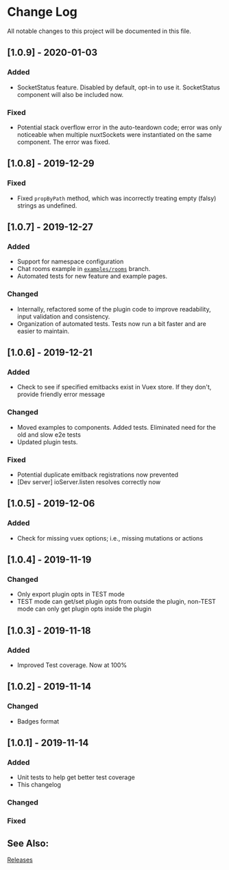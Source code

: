 
# Change Log
All notable changes to this project will be documented in this file.

## [1.0.9] - 2020-01-03
### Added
- SocketStatus feature. Disabled by default, opt-in to use it. SocketStatus component will also be included now.

### Fixed
- Potential stack overflow error in the auto-teardown code; error was only noticeable when multiple nuxtSockets were instantiated on the same component. The error was fixed.

## [1.0.8] - 2019-12-29
### Fixed
- Fixed `propByPath` method, which was incorrectly treating empty (falsy) strings as undefined. 

## [1.0.7] - 2019-12-27

### Added
- Support for namespace configuration
- Chat rooms example in [`examples/rooms`](https://github.com/richardeschloss/nuxt-socket-io/tree/examples/rooms) branch.
- Automated tests for new feature and example pages.

### Changed
- Internally, refactored some of the plugin code to improve readability, input validation and consistency.
- Organization of automated tests. Tests now run a bit faster and are easier to maintain.

## [1.0.6] - 2019-12-21

### Added
- Check to see if specified emitbacks exist in Vuex store. If they don't, provide friendly error message

### Changed
- Moved examples to components. Added tests. Eliminated need for the old and slow e2e tests
- Updated plugin tests.

### Fixed

- Potential duplicate emitback registrations now prevented
- [Dev server] ioServer.listen resolves correctly now

## [1.0.5] - 2019-12-06

### Added

- Check for missing vuex options; i.e., missing mutations or actions

## [1.0.4] - 2019-11-19

### Changed

- Only export plugin opts in TEST mode
- TEST mode can get/set plugin opts from outside the plugin, non-TEST mode can only get plugin opts inside the plugin

## [1.0.3] - 2019-11-18

### Added

- Improved Test coverage. Now at 100%

## [1.0.2] - 2019-11-14

### Changed

- Badges format

## [1.0.1] - 2019-11-14
   
### Added

- Unit tests to help get better test coverage
- This changelog

### Changed
   
### Fixed


## See Also:

[Releases](https://github.com/richardeschloss/nuxt-socket-io/releases) 

